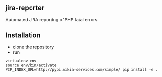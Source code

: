 jira-reporter
-------------

Automated JIRA reporting of PHP fatal errors

## Installation

* clone the repository
* run

```
virtualenv env
source env/bin/activate
PIP_INDEX_URL=http://pypi.wikia-services.com/simple/ pip install -e .
```